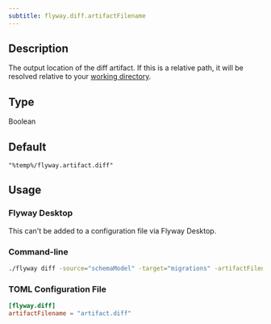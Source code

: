 ```yaml
---
subtitle: flyway.diff.artifactFilename
---
```


## Description

The output location of the diff artifact.
If this is a relative path, it will be resolved relative to your [working directory](<Command-line Parameters/Working Directory Parameter>).

## Type

Boolean

## Default

`"%temp%/flyway.artifact.diff"`

## Usage

### Flyway Desktop

This can't be added to a configuration file via Flyway Desktop.

### Command-line

```bash
./flyway diff -source="schemaModel" -target="migrations" -artifactFilename=artifact.diff
```

### TOML Configuration File

```toml
[flyway.diff]
artifactFilename = "artifact.diff"
```
